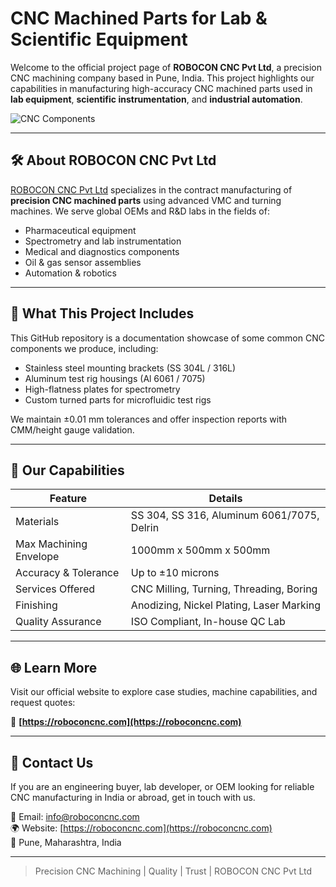 
# CNC Machined Parts for Lab & Scientific Equipment

Welcome to the official project page of **ROBOCON CNC Pvt Ltd**, a precision CNC machining company based in Pune, India. This project highlights our capabilities in manufacturing high-accuracy CNC machined parts used in **lab equipment**, **scientific instrumentation**, and **industrial automation**.

![CNC Components]([https://roboconcnc.com/files/cnc-lab-parts.jpg](https://roboconcnc.com/files/5-axis-cnc-machining-mazak-c600.jpg))

---

## 🛠️ About ROBOCON CNC Pvt Ltd

[ROBOCON CNC Pvt Ltd](https://roboconcnc.com) specializes in the contract manufacturing of **precision CNC machined parts** using advanced VMC and turning machines. We serve global OEMs and R&D labs in the fields of:

- Pharmaceutical equipment
- Spectrometry and lab instrumentation
- Medical and diagnostics components
- Oil & gas sensor assemblies
- Automation & robotics

---

## 🧩 What This Project Includes

This GitHub repository is a documentation showcase of some common CNC components we produce, including:

- Stainless steel mounting brackets (SS 304L / 316L)
- Aluminum test rig housings (Al 6061 / 7075)
- High-flatness plates for spectrometry
- Custom turned parts for microfluidic test rigs

We maintain ±0.01 mm tolerances and offer inspection reports with CMM/height gauge validation.

---

## 🔧 Our Capabilities

| Feature                         | Details                                      |
|--------------------------------|----------------------------------------------|
| Materials                      | SS 304, SS 316, Aluminum 6061/7075, Delrin   |
| Max Machining Envelope         | 1000mm x 500mm x 500mm                       |
| Accuracy & Tolerance           | Up to ±10 microns                            |
| Services Offered               | CNC Milling, Turning, Threading, Boring      |
| Finishing                      | Anodizing, Nickel Plating, Laser Marking     |
| Quality Assurance              | ISO Compliant, In-house QC Lab               |

---

## 🌐 Learn More

Visit our official website to explore case studies, machine capabilities, and request quotes:

🔗 **[https://roboconcnc.com](https://roboconcnc.com)**

---

## 📩 Contact Us

If you are an engineering buyer, lab developer, or OEM looking for reliable CNC manufacturing in India or abroad, get in touch with us.

📧 Email: info@roboconcnc.com  
🌍 Website: [https://roboconcnc.com](https://roboconcnc.com)  
📍 Pune, Maharashtra, India

---

> Precision CNC Machining | Quality | Trust | ROBOCON CNC Pvt Ltd
